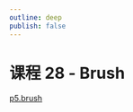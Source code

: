```yaml
---
outline: deep
publish: false
---
```


# 课程 28 - Brush

[p5.brush]

[p5.brush]: https://github.com/acamposuribe/p5.brush

